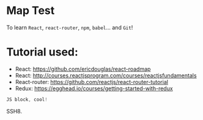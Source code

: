 # Map Test

To learn `React`, `react-router`, `npm`, `babel`... and `Git`!

# Tutorial used:
- React: https://github.com/ericdouglas/react-roadmap
- React: http://courses.reactjsprogram.com/courses/reactjsfundamentals
- React-router: https://github.com/reactjs/react-router-tutorial
- Redux: https://egghead.io/courses/getting-started-with-redux

```js
JS block, cool!
```

SSH8.